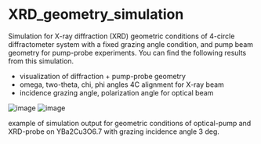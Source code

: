 # XRD_geometry_simulation
Simulation for X-ray diffraction (XRD) geometric conditions of 4-circle diffractometer system with a fixed grazing angle condition, and pump beam geometry for pump-probe experiments. You can find the following results from this simulation.

- visualization of diffraction + pump-probe geometry
- omega, two-theta, chi, phi angles 4C alignment for X-ray beam
- incidence grazing angle, polarization angle for optical beam

![image](https://user-images.githubusercontent.com/75286302/113194679-9f0c7500-921e-11eb-9265-8095a240602f.png)
![image](https://user-images.githubusercontent.com/75286302/113194490-6ff60380-921e-11eb-9e03-a5ba6bce64aa.png)

example of simulation output for geometric conditions of optical-pump and XRD-probe on YBa2Cu3O6.7 with grazing incidence angle 3 deg.
